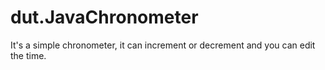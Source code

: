 # dut.JavaChronometer
It's a simple chronometer, it can increment or decrement and you can edit the time. 
